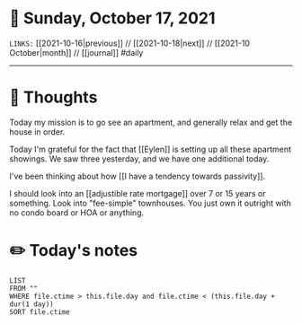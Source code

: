 # 📅 Sunday, October 17, 2021
`LINKS:` [[2021-10-16|previous]] // [[2021-10-18|next]] // [[2021-10 October|month]] // [[journal]] 
#daily

---
# 💭 Thoughts
Today my mission is to go see an apartment, and generally relax and get the house in order. 

Today I'm grateful for the fact that [[Eylen]] is setting up all these apartment showings. We saw three yesterday, and we have one additional today. 

I've been thinking about how [[I have a tendency towards passivity]]. 

I should look into an [[adjustible rate mortgage]] over 7 or 15 years or something. Look into "fee-simple" townhouses. You just own it outright with no condo board or HOA or anything. 

# ✏️ Today's notes
```dataview
LIST 
FROM ""
WHERE file.ctime > this.file.day and file.ctime < (this.file.day + dur(1 day))
SORT file.ctime
```
